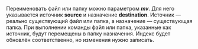 Переименовать файл или папку можно параметром ***mv***. Для него указывается источник **source** и назначение **destination**. Источник — реально существующий файл или папка, а назначение — существующая папка. При выполнении команды файл или папка, указанные как источник, будут перемещены в папку назначения. Индекс будет обновлён соответственно, но изменения нужно записать.
